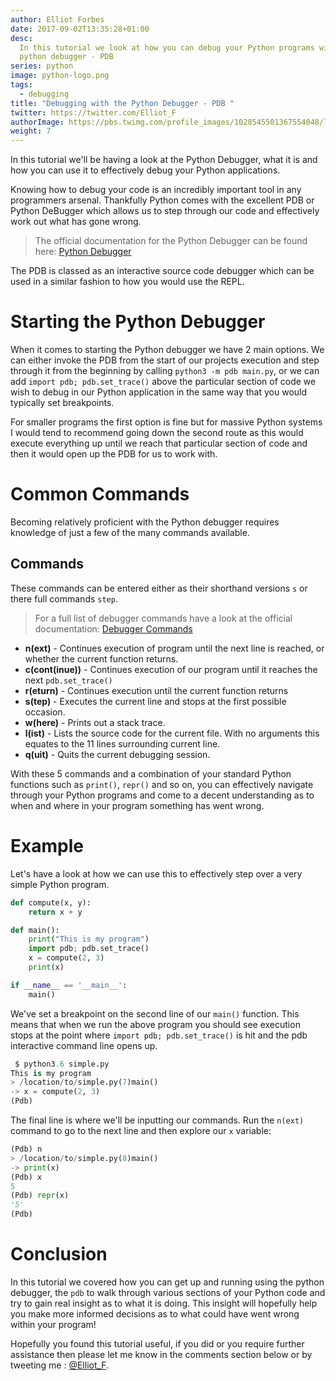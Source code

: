 ```yaml
---
author: Elliot Forbes
date: 2017-09-02T13:35:28+01:00
desc:
  In this tutorial we look at how you can debug your Python programs with the
  python debugger - PDB
series: python
image: python-logo.png
tags:
  - debugging
title: "Debugging with the Python Debugger - PDB "
twitter: https://twitter.com/Elliot_F
authorImage: https://pbs.twimg.com/profile_images/1028545501367554048/lzr43cQv_400x400.jpg
weight: 7
---
```


In this tutorial we'll be having a look at the Python Debugger, what it is and
how you can use it to effectively debug your Python applications.

Knowing how to debug your code is an incredibly important tool in any
programmers arsenal. Thankfully Python comes with the excellent PDB or Python
DeBugger which allows us to step through our code and effectively work out what
has gone wrong.

> The official documentation for the Python Debugger can be found here:
> [Python Debugger](https://docs.python.org/3.6/library/pdb.html)

The PDB is classed as an interactive source code debugger which can be used in a
similar fashion to how you would use the REPL.

# Starting the Python Debugger

When it comes to starting the Python debugger we have 2 main options. We can
either invoke the PDB from the start of our projects execution and step through
it from the beginning by calling `python3 -m pdb main.py`, or we can add
`import pdb; pdb.set_trace()` above the particular section of code we wish to
debug in our Python application in the same way that you would typically set
breakpoints.

For smaller programs the first option is fine but for massive Python systems I
would tend to recommend going down the second route as this would execute
everything up until we reach that particular section of code and then it would
open up the PDB for us to work with.

# Common Commands

Becoming relatively proficient with the Python debugger requires knowledge of
just a few of the many commands available.

## Commands

These commands can be entered either as their shorthand versions `s` or there
full commands `step`.

> For a full list of debugger commands have a look at the official
> documentation:
> [Debugger Commands](https://docs.python.org/3.6/library/pdb.html#debugger-commands)

- **n(ext)** - Continues execution of program until the next line is reached, or
  whether the current function returns.
- **c(cont(inue))** - Continues execution of our program until it reaches the
  next `pdb.set_trace()`
- **r(eturn)** - Continues execution until the current function returns
- **s(tep)** - Executes the current line and stops at the first possible
  occasion.
- **w(here)** - Prints out a stack trace.
- **l(ist)** - Lists the source code for the current file. With no arguments
  this equates to the 11 lines surrounding current line.
- **q(uit)** - Quits the current debugging session.

With these 5 commands and a combination of your standard Python functions such
as `print()`, `repr()` and so on, you can effectively navigate through your
Python programs and come to a decent understanding as to when and where in your
program something has went wrong.

# Example

Let's have a look at how we can use this to effectively step over a very simple
Python program.

```python
def compute(x, y):
    return x + y

def main():
    print("This is my program")
    import pdb; pdb.set_trace()
    x = compute(2, 3)
    print(x)

if __name__ == '__main__':
    main()
```

We've set a breakpoint on the second line of our `main()` function. This means
that when we run the above program you should see execution stops at the point
where `import pdb; pdb.set_trace()` is hit and the pdb interactive command line
opens up.

```py
 $ python3.6 simple.py
This is my program
> /location/to/simple.py(7)main()
-> x = compute(2, 3)
(Pdb)
```

The final line is where we'll be inputting our commands. Run the `n(ext)`
command to go to the next line and then explore our `x` variable:

```py
(Pdb) n
> /location/to/simple.py(8)main()
-> print(x)
(Pdb) x
5
(Pdb) repr(x)
'5'
(Pdb)
```

# Conclusion

In this tutorial we covered how you can get up and running using the python
debugger, the `pdb` to walk through various sections of your Python code and try
to gain real insight as to what it is doing. This insight will hopefully help
you make more informed decisions as to what could have went wrong within your
program!

Hopefully you found this tutorial useful, if you did or you require further
assistance then please let me know in the comments section below or by tweeting
me : [@Elliot_F](https://twitter.com/elliot_f).
